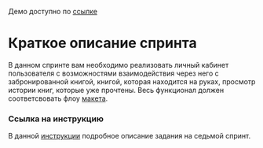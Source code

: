 Демо доступно по [ссылке](https://adriandmitruk.github.io/ClevertecLibrary/#/books/all)

# Краткое описание спринта
В данном спринте вам необходимо реализовать личный кабинет пользователя с возможностями взаимодействия через него с забронированной книгой, книгой, которая находится на руках, просмотр истории книг, которые уже прочтены. Весь функционал должен соответсвовать флоу [макета](https://www.figma.com/file/d8LhhLjMkaTfPvAcYQULNv/Library---students-file?node-id=3604-32183).

### Ссылка на инструкцию
В данной [инструкции](https://docs.google.com/document/d/1AVx3szLkygyVuTbUL1G8c3c9vKuBvCdyI_RqKfq-GfU/edit) подробное описание задания на седьмой спринт.
